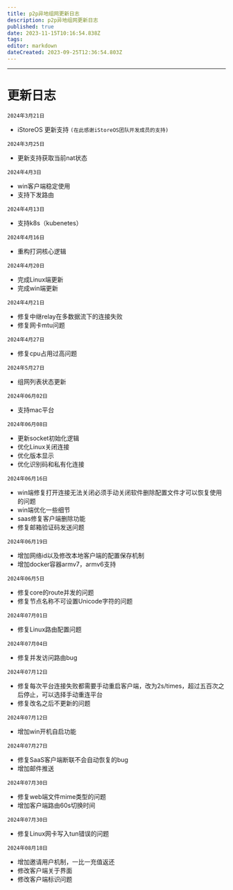 ```yaml
---
title: p2p异地组网更新日志
description: p2p异地组网更新日志
published: true
date: 2023-11-15T10:16:54.838Z
tags: 
editor: markdown
dateCreated: 2023-09-25T12:36:54.803Z
---
```



-------------
# 更新日志
`2024年3月21日`  

* iStoreOS 更新支持 `(在此感谢iStoreOS团队开发成员的支持)`

`2024年3月25日`  

* 更新支持获取当前nat状态

`2024年4月3日`  

* win客户端稳定使用
* 支持下发路由

`2024年4月13日`  
* 支持k8s（kubenetes）

`2024年4月16日`  
* 重构打洞核心逻辑

`2024年4月20日`  
* 完成Linux端更新
* 完成win端更新

`2024年4月21日`  
* 修复中继relay在多数据流下的连接失败
* 修复网卡mtu问题

`2024年4月27日`
* 修复cpu占用过高问题

`2024年5月27日`
* 组网列表状态更新

`2024年06月02日`
* 支持mac平台

`2024年06月08日`
* 更新socket初始化逻辑
* 优化Linux关闭连接
* 优化版本显示
* 优化识别码和私有化连接
  
`2024年06月16日`
* win端修复打开连接无法关闭必须手动关闭软件删除配置文件才可以恢复使用的问题
* win端优化一些细节
* saas修复客户端删除功能
* 修复邮箱验证码发送问题

`2024年06月19日`
* 增加网络id以及修改本地客户端的配置保存机制
* 增加docker容器armv7，armv6支持

`2024年06月5日`
* 修复core的route并发的问题
* 修复节点名称不可设置Unicode字符的问题

`2024年07月01日`
* 修复Linux路由配置问题

`2024年07月04日`
* 修复并发访问路由bug

`2024年07月12日`
* 修复每次平台连接失败都需要手动重启客户端，改为2s/times，超过五百次之后停止，可以选择手动重连平台
* 修复改名之后不更新的问题

`2024年07月12日`  
* 增加win开机自启功能

`2024年07月27日`  
* 修复SaaS客户端断联不会自动恢复的bug
* 增加邮件推送

`2024年07月30日`  
* 修复web端文件mime类型的问题
* 增加客户端路由60s切换时间

`2024年07月30日`  
* 修复Linux网卡写入tun错误的问题

`2024年08月18日`  
* 增加邀请用户机制，一比一充值返还
* 修改客户端关于界面
* 修改客户端标识问题
